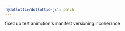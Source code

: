```yaml
---
'@dotlottie/dotlottie-js': patch
---
```


fixed up test animation's manifest versioning incoherance
